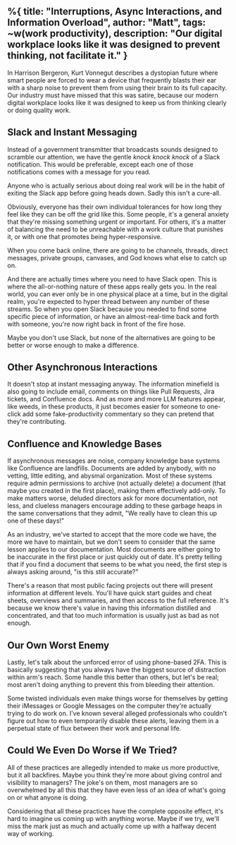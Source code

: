 %{
  title: "Interruptions, Async Interactions, and Information Overload",
  author: "Matt",
  tags: ~w(work productivity),
  description: "Our digital workplace looks like it was designed to prevent thinking, not facilitate it."
}
---

In Harrison Bergeron, Kurt Vonnegut describes a dystopian future where smart people are forced to wear a device that frequently blasts their ear with a sharp noise to prevent them from using their brain to its full capacity.
Our industry must have missed that this was satire, because our modern digital workplace looks like it was designed to keep us from thinking clearly or doing quality work.

## Slack and Instant Messaging

Instead of a government transmitter that broadcasts sounds designed to scramble our attention, we have the gentle *knock knock knock* of a Slack notification.
This would be preferable, except each one of those notifications comes with a message for you read.

Anyone who is actually serious about doing real work will be in the habit of exiting the Slack app before going heads down.
Sadly this isn't a cure-all.

Obviously, everyone has their own individual tolerances for how long they feel like they can be off the grid like this.
Some people, it's a general anxiety that they're missing something urgent or important.
For others, it's a matter of balancing the need to be unreachable with a work culture that punishes it, or with one that promotes being hyper-responsive.

When you come back online, there are going to be channels, threads, direct messages, private groups, canvases, and God knows what else to catch up on.

And there are actually times where you need to have Slack open.
This is where the all-or-nothing nature of these apps really gets you.
In the real world, you can ever only be in one physical place at a time, but in the digital realm, you're expected to hyper thread between any number of these streams.
So when you open Slack because you needed to find some specific piece of information, or have an almost-real-time back and forth with someone, you're now right back in front of the fire hose.

Maybe you don't use Slack, but none of the alternatives are going to be better or worse enough to make a difference.

## Other Asynchronous Interactions

It doesn't stop at instant messaging anyway.
The information minefield is also going to include email, comments on things like Pull Requests, Jira tickets, and Confluence docs.
And as more and more LLM features appear, like weeds, in these products, it just becomes easier for someone to one-click add some fake-productivity commentary so they can pretend that they're contributing.

## Confluence and Knowledge Bases

If asynchronous messages are noise, company knowledge base systems like Confluence are landfills.
Documents are added by anybody, with no vetting, little editing, and abysmal organization.
Most of these systems require admin permissions to archive (not actually delete) a document (that maybe you created in the first place), making them effectively add-only.
To make matters worse, deluded directors ask for more documentation, not less, and clueless managers encourage adding to these garbage heaps in the same conversations that they admit, "We really have to clean this up one of these days!"

As an industry, we've started to accept that the more code we have, the more we have to maintain, but we don't seem to consider that the same lesson applies to our documentation.
Most documents are either going to be inaccurate in the first place or just quickly out of date.
It's pretty telling that if you find a document that seems to be what you need, the first step is always asking around, "is this still accurate?"

There's a reason that most public facing projects out there will present information at different levels.
You'll have quick start guides and cheat sheets, overviews and summaries, and then access to the full reference.
It's because we know there's value in having this information distilled and concentrated, and that too much information is usually just as bad as not enough.

## Our Own Worst Enemy

Lastly, let's talk about the unforced error of using phone-based 2FA.
This is basically suggesting that you always have the biggest source of distraction within arm's reach.
Some handle this better than others, but let's be real; most aren't doing anything to prevent this from bleeding their attention.

Some twisted individuals even make things worse for themselves by getting their iMessages or Google Messages on the computer they're actually trying to do work on.
I've known several alleged professionals who couldn't figure out how to even temporarily disable these alerts, leaving them in a perpetual state of flux between their work and personal life.

## Could We Even Do Worse if We Tried?

All of these practices are allegedly intended to make us more productive, but it all backfires.
Maybe you think they're more about giving control and visibility to managers?
The joke's on them, most managers are so overwhelmed by all this that they have even less of an idea of what's going on or what anyone is doing.

Considering that all these practices have the complete opposite effect, it's hard to imagine us coming up with anything worse.
Maybe if we try, we'll miss the mark just as much and actually come up with a halfway decent way of working.
